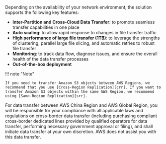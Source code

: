 Depending on the availability of your network environment, the solution supports the following key features:

- **Inter-Partition and Cross-Cloud Data Transfer**: to promote seamless transfer capabilities in one place
- **Auto scaling**: to allow rapid response to changes in file transfer traffic
- **High performance of large file transfer (1TB)**: to leverage the strengths of clustering, parallel large file slicing, and automatic retries to robust file transfer
- **Monitoring**: to track data flow, diagnose issues, and ensure the overall health of the data transfer processes
- **Out-of-the-box deployment**


!!! note "Note"

    If you need to transfer Amazon S3 objects between AWS Regions, we recommend that you use [Cross-Region Replication][crr]. If you want to transfer Amazon S3 objects within the same AWS Region, we recommend using [Same-Region Replication][srr].

For data transfer between AWS China Region and AWS Global Region, you will be responsible for your compliance with all applicable laws and regulations on cross-border data transfer (including purchasing compliant cross-border dedicated lines provided by qualified operators for data transfer, performing necessary government approval or filing), and shall initiate data transfer at your own discretion. AWS does not assist you with this data transfer.

[crr]: https://docs.aws.amazon.com/AmazonS3/latest/userguide/replication.html#crr-scenario
[srr]: https://docs.aws.amazon.com/AmazonS3/latest/userguide/replication.html#srr-scenario